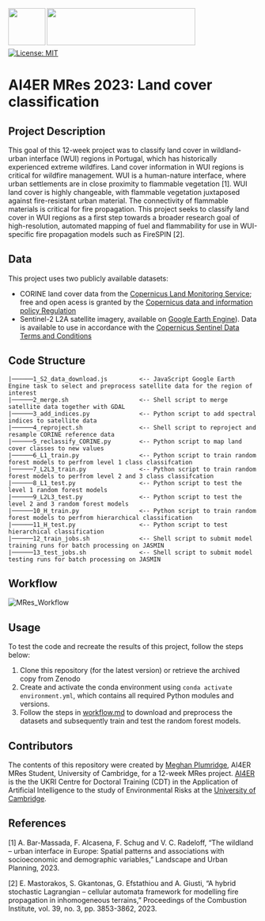 
<br></br>
<img align="left" src="https://www.cmes.info/img/logos/ai4er_logo_2048px.png" width="75" height="75">
<img align="left" src="https://www.cam.ac.uk/sites/www.cam.ac.uk/files/inner-images/logo.jpg" width="300" height="75">
<br><br>
<br><br>

[![License: MIT](https://img.shields.io/badge/License-MIT-blue.svg)](https://opensource.org/licenses/MIT)

# AI4ER MRes 2023: Land cover classification

## Project Description

This goal of this 12-week project was to classify land cover in wildland-urban interface (WUI) regions in Portugal, which has historically experienced extreme wildfires. Land cover information in WUI regions is critical for wildfire management. WUI is a human-nature interface, where urban settlements are in close proximity to flammable vegetation [1]. WUI land cover is highly changeable, with flammable vegetation juxtaposed against fire-resistant urban material. The connectivity of flammable materials is critical for fire propagation. This project seeks to classify land cover in WUI regions as a first step towards a broader research goal of high-resolution, automated mapping of fuel and flammability for use in WUI-specific fire propagation models such as FireSPIN [2]. 


## Data
This project uses two publicly available datasets:
- CORINE land cover data from the [Copernicus Land Monitoring Service](https://land.copernicus.eu/pan-european/corine-land-cover/clc2018?tab=download); free and open acess is granted by the [Copernicus data and information policy Regulation](https://land.copernicus.eu/faq/about-data-access)
- Sentinel-2 L2A satellite imagery, available on [Google Earth Engine](https://developers.google.com/earth-engine/datasets/catalog/COPERNICUS_S2_SR_HARMONIZED)). Data is available to use in accordance with the [Copernicus Sentinel Data Terms and Conditions](https://sentinels.copernicus.eu/web/sentinel/terms-conditions#:~:text=Users%20may%20not%20modify%2C%20publish,without%20obtaining%20prior%20written%20authorisation)

## Code Structure

```
|──────1_S2_data_download.js         <-- JavaScript Google Earth Engine task to select and preprocess satellite data for the region of interest
|──────2_merge.sh                    <-- Shell script to merge satellite data together with GDAL
|──────3_add_indices.py              <-- Python script to add spectral indices to satellite data
|──────4_reproject.sh                <-- Shell script to reproject and resample CORINE reference data
|──────5_reclassify_CORINE.py        <-- Python script to map land cover classes to new values
|──────6_L1_train.py                 <-- Python script to train random forest models to perfrom level 1 class classifcation
|──────7_L2L3_train.py               <-- Python script to train random forest models to perfrom level 2 and 3 class classifcation
|──────8_L1_test.py                  <-- Python script to test the level 1 random forest models
|──────9_L2L3_test.py                <-- Python script to test the level 2 and 3 random forest models
|──────10_H_train.py                 <-- Python script to train random forest models to perfrom hierarchical classification
|──────11_H_test.py                  <-- Python script to test hierarchical classification
|──────12_train_jobs.sh              <-- Shell script to submit model training runs for batch processing on JASMIN
|──────13_test_jobs.sh               <-- Shell script to submit model testing runs for batch processing on JASMIN

```

## Workflow
![MRes_Workflow](/Users/meghanplumridge/Desktop/MRes_workflow.png)

## Usage
To test the code and recreate the results of this project, follow the steps below: 
1. Clone this repository (for the latest version) or retrieve the archived copy from Zenodo
2. Create and activate the conda environment using ```conda activate environment.yml```, which contains all required Python modules and versions.
3. Follow the steps in [workflow.md](TBC) to download and preprocess the datasets and subsequently train and test the random forest models. 

## Contributors
The contents of this repository were created by [Meghan Plumridge](https://ai4er-cdt.esc.cam.ac.uk/StaffDirectory/students-all/2022-students), AI4ER MRes Student, University of Cambridge, for a 12-week MRes project. [AI4ER](https://ai4er-cdt.esc.cam.ac.uk) is the the UKRI Centre for Doctoral Training (CDT) in the Application of Artificial Intelligence to the study of Environmental Risks at the [University of Cambridge](https://www.cam.ac.uk).

## References
[1] A. Bar-Massada, F. Alcasena, F. Schug and V. C. Radeloff, “The wildland – urban interface in Europe: Spatial patterns and associations with socioeconomic and demographic variables,” Landscape and Urban Planning, 2023. 

[2] E. Mastorakos, S. Gkantonas, G. Efstathiou and A. Giusti, “A hybrid stochastic Lagrangian – cellular automata framework for modelling fire propagation in inhomogeneous terrains,” Proceedings of the Combustion Institute, vol. 39, no. 3, pp. 3853-3862, 2023.





